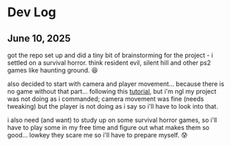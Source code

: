 # Dev Log

## June 10, 2025
got the repo set up and did a tiny bit of brainstorming for the project - i settled on a survival horror. think resident evil, silent hill and other ps2 games like haunting ground. :satisfied:

also decided to start with camera and player movement... because there is no game without that part... following this [tutorial](https://www.youtube.com/watch?v=UCwwn2q4Vys), but i'm ngl my project was not doing as i commanded; camera movement was fine (needs tweaking) but the player is not doing as i say so i'll have to look into that.

i also need (and want) to study up on some survival horror games, so i'll have to play some in my free time and figure out what makes them so good... lowkey they scare me so i'll have to prepare myself. :cold_sweat: